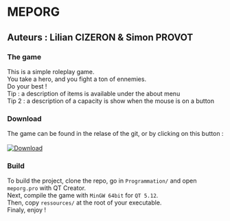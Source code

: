 # MEPORG
## Auteurs : Lilian CIZERON & Simon PROVOT
### The game

This is a simple roleplay game.<br>
You take a hero, and you fight a ton of ennemies.<br>
Do your best !<br>
Tip : a description of items is available under the about menu<br>
Tip 2 : a description of a capacity is show when the mouse is on a button

### Download
The game can be found in the relase of the git, or by clicking on this button :<br><br>
[![Download](https://img.shields.io/github/v/release/lilianc2000/Meporg?color=green)](https://github.com/Lilianc2000/Meporg/releases/tag/v1.1)

### Build

To build the project, clone the repo, go in `Programmation/` and open `meporg.pro` with QT Creator.<br>
Next, compile the game with `MinGW 64bit` for `QT 5.12`.<br>
Then, copy `ressources/` at the root of your executable.<br>
Finaly, enjoy !
